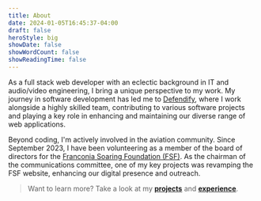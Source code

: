 ```yaml
---
title: About
date: 2024-01-05T16:45:37-04:00
draft: false
heroStyle: big
showDate: false
showWordCount: false
showReadingTime: false
---
```


As a full stack web developer with an eclectic background in IT and audio/video engineering, I bring a unique perspective to my work. My journey in software development has led me to [Defendify](https://defendify.com), where I work alongside a highly skilled team, contributing to various software projects and playing a key role in enhancing and maintaining our diverse range of web applications.

Beyond coding, I'm actively involved in the aviation community. Since September 2023, I have been volunteering as a member of the board of directors for the [Franconia Soaring Foundation (FSF)](https://soarfranconia.org). As the chairman of the communications committee, one of my key projects was revamping the FSF website, enhancing our digital presence and outreach.

> Want to learn more? Take a look at my [**projects**](/projects) and [**experience**](/resume).
